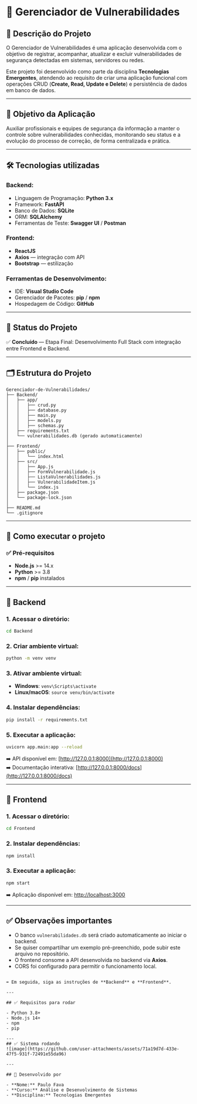 
# 🔐 Gerenciador de Vulnerabilidades

## 📌 Descrição do Projeto

O Gerenciador de Vulnerabilidades é uma aplicação desenvolvida com o objetivo de registrar, acompanhar, atualizar e excluir vulnerabilidades de segurança detectadas em sistemas, servidores ou redes.

Este projeto foi desenvolvido como parte da disciplina **Tecnologias Emergentes**, atendendo ao requisito de criar uma aplicação funcional com operações CRUD (**Create, Read, Update e Delete**) e persistência de dados em banco de dados.

---

## 🎯 Objetivo da Aplicação

Auxiliar profissionais e equipes de segurança da informação a manter o controle sobre vulnerabilidades conhecidas, monitorando seu status e a evolução do processo de correção, de forma centralizada e prática.

---

## 🛠️ Tecnologias utilizadas

### Backend:
- Linguagem de Programação: **Python 3.x**
- Framework: **FastAPI**
- Banco de Dados: **SQLite**
- ORM: **SQLAlchemy**
- Ferramentas de Teste: **Swagger UI** / **Postman**

### Frontend:
- **ReactJS**
- **Axios** — integração com API
- **Bootstrap** — estilização

### Ferramentas de Desenvolvimento:
- IDE: **Visual Studio Code**
- Gerenciador de Pacotes: **pip** / **npm**
- Hospedagem de Código: **GitHub**

---

## 🚧 Status do Projeto

✅ **Concluído** — Etapa Final: Desenvolvimento Full Stack com integração entre Frontend e Backend.

---

## 🗂️ Estrutura do Projeto

```
Gerenciador-de-Vulnerabilidades/
├── Backend/
│   ├── app/
│   │   ├── crud.py
│   │   ├── database.py
│   │   ├── main.py
│   │   ├── models.py
│   │   ├── schemas.py
│   ├── requirements.txt
│   └── vulnerabilidades.db (gerado automaticamente)
│
├── Frontend/
│   ├── public/
│   │   └── index.html
│   ├── src/
│   │   ├── App.js
│   │   ├── FormVulnerabilidade.js
│   │   ├── ListaVulnerabilidades.js
│   │   ├── VulnerabilidadeItem.js
│   │   └── index.js
│   ├── package.json
│   └── package-lock.json
│
├── README.md
└── .gitignore
```

---

## 🚀 Como executar o projeto

### ✅ Pré-requisitos

- **Node.js** >= 14.x
- **Python** >= 3.8
- **npm** / **pip** instalados

---

## 🔧 Backend

### 1. Acessar o diretório:

```bash
cd Backend
```

### 2. Criar ambiente virtual:

```bash
python -m venv venv
```

### 3. Ativar ambiente virtual:

- **Windows**: `venv\Scripts\activate`
- **Linux/macOS**: `source venv/bin/activate`

### 4. Instalar dependências:

```bash
pip install -r requirements.txt
```

### 5. Executar a aplicação:

```bash
uvicorn app.main:app --reload
```

➡️ API disponível em: [http://127.0.0.1:8000](http://127.0.0.1:8000)  
➡️ Documentação interativa: [http://127.0.0.1:8000/docs](http://127.0.0.1:8000/docs)

---

## 🎨 Frontend

### 1. Acessar o diretório:

```bash
cd Frontend
```

### 2. Instalar dependências:

```bash
npm install
```

### 3. Executar a aplicação:

```bash
npm start
```

➡️ Aplicação disponível em: [http://localhost:3000](http://localhost:3000)

---

## ✅ Observações importantes

- O banco `vulnerabilidades.db` será criado automaticamente ao iniciar o backend.
- Se quiser compartilhar um exemplo pré-preenchido, pode subir este arquivo no repositório.
- O frontend consome a API desenvolvida no backend via **Axios**.
- CORS foi configurado para permitir o funcionamento local.

```

➡️ Em seguida, siga as instruções de **Backend** e **Frontend**.

---

## ✅ Requisitos para rodar

- Python 3.8+
- Node.js 14+
- npm
- pip

---
## ✅ Sistema rodando
![image](https://github.com/user-attachments/assets/71a19d7d-433e-47f5-931f-72491e55da96)

---

## 👤 Desenvolvido por

- **Nome:** Paulo Fava  
- **Curso:** Análise e Desenvolvimento de Sistemas  
- **Disciplina:** Tecnologias Emergentes  
